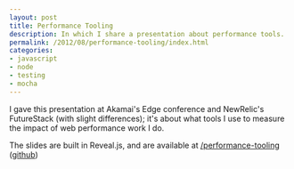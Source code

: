 ```yaml
---
layout: post
title: Performance Tooling
description: In which I share a presentation about performance tools.
permalink: /2012/08/performance-tooling/index.html
categories:
- javascript
- node
- testing
- mocha
---
```


I gave this presentation at Akamai's Edge conference and NewRelic's FutureStack
(with slight differences); it's about what tools I use to measure the impact of
web performance work I do.

The slides are built in Reveal.js, and are available at
[/performance-tooling](http://thejacklawson.com/performance-tooling/)
([github](https://github.com/ajacksified/performance-tooling))
